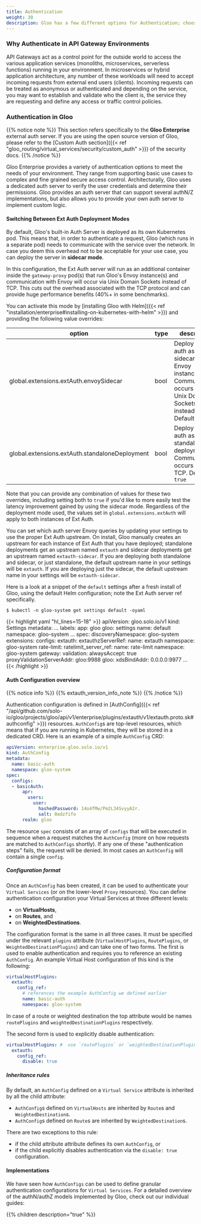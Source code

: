 ```yaml
---
title: Authentication
weight: 30
description: Gloo has a few different options for Authentication; choose the one that best suits your use case.
---
```


### Why Authenticate in API Gateway Environments
API Gateways act as a control point for the outside world to access the various application services 
(monoliths, microservices, serverless functions) running in your environment. In microservices or hybrid application 
architecture, any number of these workloads will need to accept incoming requests from external end users (clients). 
Incoming requests can be treated as anonymous or authenticated and depending on the service, you may want to 
establish and validate who the client is, the service they are requesting and define any access or traffic 
control policies.

### Authentication in Gloo
{{% notice note %}}
This section refers specifically to the **Gloo Enterprise** external auth server. If you are using the open source version 
of Gloo, please refer to the [Custom Auth section]({{< ref "gloo_routing/virtual_services/security/custom_auth" >}})
of the security docs.
{{% /notice %}}

Gloo Enterprise provides a variety of authentication options to meet the needs of your environment. They range from 
supporting basic use cases to complex and fine grained secure access control. Architecturally, Gloo uses a dedicated
auth server to verify the user credentials and determine their permissions. Gloo provides an auth server that can support 
several authN/Z implementations, but also allows you to provide your own auth server to implement custom logic. 

#### Switching Between Ext Auth Deployment Modes
By default, Gloo's built-in Auth Server is deployed as its own Kubernetes pod. This means that, in order to 
authenticate a request, Gloo (which runs in a separate pod) needs to communicate with the service over the network.
In case you deem this overhead not to be acceptable for your use case, you can deploy the server in **sidecar mode**.

In this configuration, the Ext Auth server will run as an additional container inside the `gateway-proxy` pod(s) that run 
Gloo's Envoy instance(s) and communication with Envoy will occur via Unix Domain Sockets instead of TCP. This cuts out 
the overhead associated with the TCP protocol and can provide huge performance benefits (40%+ in some benchmarks).

You can activate this mode by [installing Gloo with Helm]({{< ref "installation/enterprise#installing-on-kubernetes-with-helm" >}})
and providing the following value overrides:

| option                                                    | type     | description                                                                                                                                                                                                                                                    |
| --------------------------------------------------------- | -------- | -------------------------------------------------------------------------------------------------------------------------------------------------------------------------------------------------------------------------------------------------------------- |
| global.extensions.extAuth.envoySidecar                    | bool     | Deploy ext-auth as a sidecar to Envoy instances. Communication occurs over Unix Domain Sockets instead of TCP. Default is `false` |
| global.extensions.extAuth.standaloneDeployment            | bool     | Deploy ext-auth as a standalone deployment. Communication occurs over TCP. Default is `true` |

Note that you can provide any combination of values for these two overrides, including setting both to `true` if you'd like to 
more easily test the latency improvement gained by using the sidecar mode. Regardless of the deployment mode used, the values set
in `global.extensions.extAuth` will apply to both instances of Ext Auth.

You can set which auth server Envoy queries by updating your settings to use the proper Ext Auth upstream.
On install, Gloo manually creates an upstream for each instance of Ext Auth that you have deployed; standalone deployments get an upstream named
`extauth` and sidecar deployments get an upstream named `extauth-sidecar`. If you are deploying both standalone and sidecar, or 
just standalone, the default upstream name in your settings will be `extauth`. If you are deploying just the sidecar, the default upstream name in your 
settings will be `extauth-sidecar`.

Here is a look at a snippet of the `default` settings after a fresh install of Gloo, using the default Helm configuration; note the Ext Auth server ref specifically.

```shell
$ kubectl -n gloo-system get settings default -oyaml
```

{{< highlight yaml "hl_lines=15-18" >}}
apiVersion: gloo.solo.io/v1
kind: Settings
metadata:
  ...
  labels:
    app: gloo
    gloo: settings
  name: default
  namespace: gloo-system
  ...
spec:
  discoveryNamespace: gloo-system
  extensions:
    configs:
      extauth:
        extauthzServerRef:
          name: extauth
          namespace: gloo-system
      rate-limit:
        ratelimit_server_ref:
          name: rate-limit
          namespace: gloo-system
  gateway:
    validation:
      alwaysAccept: true
      proxyValidationServerAddr: gloo:9988
  gloo:
    xdsBindAddr: 0.0.0.0:9977
  ...
{{< /highlight >}}

#### Auth Configuration overview

{{% notice info %}}
{{% extauth_version_info_note %}}
{{% /notice %}}

Authentication configuration is defined in [AuthConfig]({{< ref "/api/github.com/solo-io/gloo/projects/gloo/api/v1/enterprise/plugins/extauth/v1/extauth.proto.sk#authconfig" >}}) resources. 
`AuthConfig`s are top-level resources, which means that if you are running in Kubernetes, they will be stored in a dedicated CRD.
Here is an example of a simple `AuthConfig` CRD:


```yaml
apiVersion: enterprise.gloo.solo.io/v1
kind: AuthConfig
metadata:
  name: basic-auth
  namespace: gloo-system
spec:
  configs:
  - basicAuth:
      apr:
        users:
          user:
            hashedPassword: 14o4fMw/Pm2L34SvyyA2r.
            salt: 0adzfifo
      realm: gloo
```

The resource `spec` consists of an array of `configs` that will be executed in sequence when a request matches the 
`AuthConfig` (more on how requests are matched to `AuthConfigs` shortly). If any one of these "authentication steps" 
fails, the request will be denied. In most cases an `AuthConfig` will contain a single `config`.

##### Configuration format
Once an `AuthConfig` has been created, it can be used to authenticate your `Virtual Services` (or on the lower-level `Proxy` resources). 
You can define authentication configuration your Virtual Services at three different levels:
 
- on **VirtualHosts**,
- on **Routes**, and
- on **WeightedDestinations**.

The configuration format is the same in all three cases. It must be specified under the relevant `plugins` attribute 
(`VirtualHostPlugins`, `RoutePlugins`, or `WeightedDestinationPlugins`) and can take one of two forms. 
The first is used to enable authentication and requires you to reference an existing `AuthConfig`. An example Virtual Host 
configuration of this kind is the following:

```yaml
virtualHostPlugins:
  extauth:
    config_ref:
      # references the example AuthConfig we defined earlier
      name: basic-auth
      namespace: gloo-system
```

In case of a route or weighted destination the top attribute would be names `routePlugins` and `weightedDestinationPlugins` respectively.

The second form is used to explicitly disable authentication:

```yaml
virtualHostPlugins: #  use `routePlugins` or `weightedDestinationPlugins` for routes or weighted destinations respectively
  extauth:
    config_ref:
      disable: true
```

##### Inheritance rules
By default, an `AuthConfig` defined on a `Virtual Service` attribute is inherited by all the child attribute:

- `AuthConfig`s defined on `VirtualHosts` are inherited by `Route`s and `WeightedDestination`s.
- `AuthConfig`s defined on `Route`s are inherited by `WeightedDestination`s.

There are two exceptions to this rule:

- if the child attribute attribute defines its own `AuthConfig`, or
- if the child explicitly disables authentication via the `disable: true` configuration.

#### Implementations
We have seen how `AuthConfigs` can be used to define granular authentication configurations for `Virtual Services`. For 
a detailed overview of the authN/authZ models implemented by Gloo, check out our individual guides:

{{% children description="true" %}}

